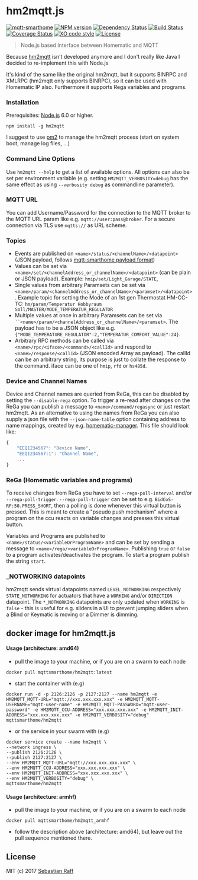 # hm2mqtt.js

[![mqtt-smarthome](https://img.shields.io/badge/mqtt-smarthome-blue.svg)](https://github.com/mqtt-smarthome/mqtt-smarthome)
[![NPM version](https://badge.fury.io/js/hm2mqtt.svg)](http://badge.fury.io/js/hm2mqtt)
[![Dependency Status](https://img.shields.io/gemnasium/hobbyquaker/hm2mqtt.js.svg?maxAge=2592000)](https://gemnasium.com/github.com/hobbyquaker/hm2mqtt.js)
[![Build Status](https://travis-ci.org/hobbyquaker/hm2mqtt.js.svg?branch=master)](https://travis-ci.org/hobbyquaker/hm2mqtt.js)
[![Coverage Status](https://coveralls.io/repos/github/hobbyquaker/hm2mqtt.js/badge.svg?branch=master)](https://coveralls.io/github/hobbyquaker/hm2mqtt.js?branch=master)
[![XO code style](https://img.shields.io/badge/code_style-XO-5ed9c7.svg)](https://github.com/sindresorhus/xo)
[![License][mit-badge]][mit-url]

> Node.js based Interface between Homematic and MQTT

Because [hm2mqtt](https://github.com/owagner/hm2mqtt) isn't developed anymore and I don't really like Java I decided to 
re-implement this with Node.js

It's kind of the same like the original hm2mqtt, but it supports BINRPC and XMLRPC (hm2mqtt only supports BINRPC), so it 
can be used with Homematic IP also. Furthermore it supports Rega variables and programs.


### Installation

Prerequisites: [Node.js](https://nodejs.org) 6.0 or higher.

`npm install -g hm2mqtt`

I suggest to use [pm2](http://pm2.keymetrics.io/) to manage the hm2mqtt process (start on system boot, manage log files, 
...)


### Command Line Options

Use `hm2mqtt --help` to get a list of available options. All options can also be set per environment variable (e.g. 
setting `HM2MQTT_VERBOSITY=debug` has the same effect as using `--verbosity debug` as commandline parameter).

### MQTT URL

You can add Username/Password for the connection to the MQTT broker to the MQTT URL param like e.g. 
`mqtt://user:pass@broker`. For a secure connection via TLS use `mqtts://` as URL scheme.


### Topics

* Events are published on `<name>/status/<channelName>/<datapoint>` (JSON payload, follows 
[mqtt-smarthome payload format](https://github.com/mqtt-smarthome/mqtt-smarthome/blob/master/Architecture.md))
* Values can be set via `<name>/set/<channelAddress_or_channelName>/<datapoint>` (can be plain or JSON payload). Example:
`hmip/set/Light_Garage/STATE`,
* Single values from arbitrary Paramsets can be set via 
`<name>/param/<channelAddress_or_channelName>/<paramset>/<datapoint>`. Example topic for setting the Mode of an 1st gen
Thermostat HM-CC-TC: `hm/param/Temperatur Hobbyraum Soll/MASTER/MODE_TEMPERATUR_REGULATOR`
* Multiple values at once in arbitrary Paramsets can be set via `
``<name>/param/<channelAddress_or_channelName>/<paramset>`. The payload has to be a JSON object like e.g. 
`{"MODE_TEMPERATURE_REGULATOR":2,"TEMPERATUR_COMFORT_VALUE":24}`.
* Arbitrary RPC methods can be called via `<name>/rpc/<iface>/<command>/<callId>` and respond to `<name>/response/<callId>` 
(JSON encoded Array as payload). The callId can be an arbitrary string, its purpose is just to collate the response
to the command. iface can be one of `hmip`, `rfd` or `hs485d`.


### Device and Channel Names

Device and Channel names are queried from ReGa, this can be disabled by setting the `--disable-rega` option. To trigger
a re-read after changes on the ReGa you can publish a message to `<name>/command/regasync` or just restart hm2mqtt.
As an alternative to using the names from ReGa you can also supply a json file with the `--json-name-table` option 
containing address to name mappings, created by e.g. 
[homematic-manager](https://github.com/hobbyquaker/homematic-manager). This file should look like:
```javascript
{
    "EEQ1234567": "Device Name",
    "EEQ1234567:1": "Channel Name",
    ...
}
```


### ReGa (Homematic variables and programs)

To receive changes from ReGa you have to set `--rega-poll-interval` and/or `--rega-poll-trigger`. 
`--rega-poll-trigger` can be set to e.g. `BidCoS-RF:50.PRESS_SHORT`, then a polling is done whenever this virtual button 
is pressed. This is meant to create a "pseudo push mechanism" where a program on the ccu reacts on variable changes and 
presses this virtual button.

Variables and Programs are published to `<name>/status/<variableOrProgramName>` and can be set by sending a message to
`<name>/rega/<variableOrProgramName>`. Publishing `true` or `false` to a program activates/deactivates the program. To 
start a program publish the string `start`.


### _NOTWORKING datapoints

hm2mqtt sends virtual datapoints named `LEVEL_NOTWORKING` respectively `STATE_NOTWORKING` for actuators that have a 
`WORKING` and/or `DIRECTION` datapoint. The `*_NOTWORKING` datapoints are only updated when `WORKING` is `false` - this 
is useful for e.g. sliders in a UI to prevent jumping sliders when a Blind or Keymatic is moving or a Dimmer is dimming.


## docker image for hm2mqtt.js

#### Usage (architecture: amd64)
- pull the image to your machine, or if you are on a swarm to each node
```
docker pull mqttsmarthome/hm2mqtt:latest
```
- start the container with (e.g)
```
docker run -d -p 2126:2126 -p 2127:2127 --name hm2mqtt -e HM2MQTT_MQTT-URL="mqtt://xxx.xxx.xxx.xxx" -e HM2MQTT_MQTT-USERNAME="mqtt-user-name" -e HM2MQTT_MQTT-PASSWORD="mqtt-user-password" -e HM2MQTT_CCU-ADDRESS="xxx.xxx.xxx.xxx" -e HM2MQTT_INIT-ADDRESS="xxx.xxx.xxx.xxx" -e HM2MQTT_VERBOSITY="debug" mqttsmarthome/hm2mqtt
```
- or the service in your swarm with (e.g)
```
docker service create --name hm2mqtt \
--network ingress \
--publish 2126:2126 \
--publish 2127:2127 \
--env HM2MQTT_MQTT-URL="mqtt://xxx.xxx.xxx.xxx" \
--env HM2MQTT_CCU-ADDRESS="xxx.xxx.xxx.xxx" \
--env HM2MQTT_INIT-ADDRESS="xxx.xxx.xxx.xxx" \
--env HM2MQTT_VERBOSITY="debug" \
mqttsmarthome/hm2mqtt
```

#### Usage (architecture: armhf)
- pull the image to your machine, or if you are on a swarm to each node
```
docker pull mqttsmarthome/hm2mqtt_armhf
```
- follow the description above (architecture: amd64), but leave out the pull sequence mentioned there.


## License

MIT (c) 2017 [Sebastian Raff](https://github.com/hobbyquaker)

[mit-badge]: https://img.shields.io/badge/License-MIT-blue.svg?style=flat
[mit-url]: LICENSE
